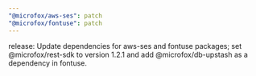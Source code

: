 ```yaml
---
"@microfox/aws-ses": patch
"@microfox/fontuse": patch
---
```


release: Update dependencies for aws-ses and fontuse packages; set @microfox/rest-sdk to version 1.2.1 and add @microfox/db-upstash as a dependency in fontuse.
